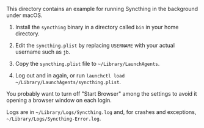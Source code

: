 This directory contains an example for running Syncthing in the
background under macOS.

 1. Install the `syncthing` binary in a directory called `bin` in your
    home directory.

 2. Edit the `syncthing.plist` by replacing `USERNAME` with your actual
    username such as `jb`.

 3. Copy the `syncthing.plist` file to `~/Library/LaunchAgents`.

 4. Log out and in again, or run `launchctl load
    ~/Library/LaunchAgents/syncthing.plist`.

You probably want to turn off "Start Browser" among the settings to
avoid it opening a browser window on each login.

Logs are in `~/Library/Logs/Syncthing.log` and, for crashes and exceptions,
`~/Library/Logs/Syncthing-Error.log`.
